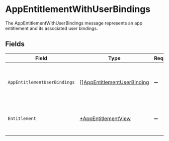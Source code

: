 # AppEntitlementWithUserBindings

The AppEntitlementWithUserBindings message represents an app entitlement and its associated user bindings.


## Fields

| Field                                                                                                                                       | Type                                                                                                                                        | Required                                                                                                                                    | Description                                                                                                                                 |
| ------------------------------------------------------------------------------------------------------------------------------------------- | ------------------------------------------------------------------------------------------------------------------------------------------- | ------------------------------------------------------------------------------------------------------------------------------------------- | ------------------------------------------------------------------------------------------------------------------------------------------- |
| `AppEntitlementUserBindings`                                                                                                                | [][AppEntitlementUserBinding](../../models/shared/appentitlementuserbinding.md)                                                             | :heavy_minus_sign:                                                                                                                          | An array of AppEntitlementUserBinding objects which represent the relationships that give app users access to the specific app entitlement. |
| `Entitlement`                                                                                                                               | [*AppEntitlementView](../../models/shared/appentitlementview.md)                                                                            | :heavy_minus_sign:                                                                                                                          | The app entitlement view contains the serialized app entitlement and paths to objects referenced by the app entitlement.                    |